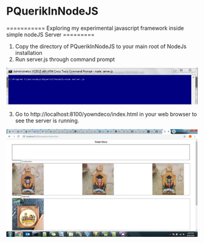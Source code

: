 # PQuerikInNodeJS

=========== Exploring my experimental javascript framework inside simple nodeJS Server =========

1. Copy the directory of PQuerikInNodeJS to your main root of NodeJs installation
2. Run server.js through command prompt

<img src="https://raw.githubusercontent.com/Qre-nainggolan/PQuerikInNodeJS/master/YownDeco/design/images/1.PNG"/>

3. Go to http://localhost:8100/yowndeco/index.html in your web browser to see the server is running.
<img src="https://raw.githubusercontent.com/Qre-nainggolan/PQuerikInNodeJS/master/YownDeco/design/images/2.PNG"/>
